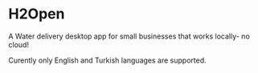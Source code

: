 # H2Open
A Water delivery desktop app for small businesses that works locally- no cloud!

Curently only English and Turkish languages are supported.
